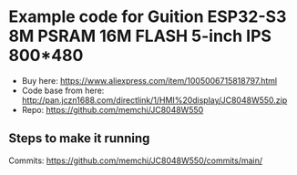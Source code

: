 # Example code for Guition ESP32-S3 8M PSRAM 16M FLASH 5-inch IPS 800*480

* Buy here: https://www.aliexpress.com/item/1005006715818797.html
* Code base from here: http://pan.jczn1688.com/directlink/1/HMI%20display/JC8048W550.zip
* Repo: https://github.com/memchi/JC8048W550

## Steps to make it running
Commits: https://github.com/memchi/JC8048W550/commits/main/
